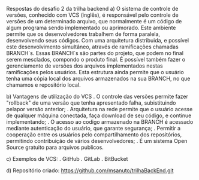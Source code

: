 Respostas do desafio 2 da trilha backend
a) O sistema de controle de versões, conhecido com VCS (inglês), é responsável pelo controle de versões de um determinado arquivo, que normalmente é um código de algum programa sendo implementado ou aprimorado. Este ambiente permite que os desenvolvedores trabalhem de forma paralela, desenvolvendo seus códigos. Com uma arquitetura distribuida, e possível este desenvolvimento simultâneo, através de ramificações chamadas BRANCH´s. Essas BRANCH´s são partes do projeto, que podem no final serem mesclados, compondo o produto final. É possível também fazer o gerenciamento de versões dos arquivos implementados nestas ramificações pelos usuários. Esta estrutura ainda permite que o usuário tenha uma cópia local dos arquivos armazenados na sua BRANCH, no que chamamos e repositório local.  

b) Vantagens de utilização do VCS
    . O controle das versões permite fazer "rollback" de uma versão que tenha apresentado falha, subistituindo pelapor versão anterior;
    . Arquitetura na rede permite que o usuário acesse de qualquer máquina conectada, faça download de seu código, e continue implementando;
    . O acesso ao codigo armazenado na BRANCH é acessado mediante autenticação do usuário, que garante segurança;
    . Permitir a cooperação entre os usuários pelo compartilhamento dos repositórios, permitindo contribuição de vários desenvolvedores;
    . É um sistema Open Source gratuito para arquivos publicos.

c) Exemplos de VCS:
    . GitHub
    . GitLab
    . BitBucket

d) Repositório criado: https://github.com/msanuto/trilhaBackEnd.git


